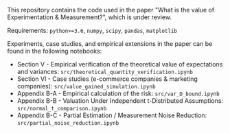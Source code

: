 This repository contains the code used in the paper "What is the value of Experimentation & Measurement?", which is under review.

Requirements: `python>=3.6`, `numpy`, `scipy`, `pandas`, `matplotlib`

Experiments, case studies, and empirical extensions in the paper can be found in the following notebooks:

* Section V - Empirical verification of the theoretical value of expectations and variances: `src/theoretical_quantity_verification.ipynb`
* Section VI - Case studies (e-commerce companies & marketing companies): `src/value_gained_simulation.ipynb`
* Appendix B-A - Empirical calculation of the risk: `src/var_D_bound.ipynb`
* Appendix B-B - Valuation Under Independent t-Distributed Assumptions: `src/normal_t_comparison.ipynb`
* Appendix B-C - Partial Estimation / Measurement Noise Reduction: `src/partial_noise_reduction.ipynb`
